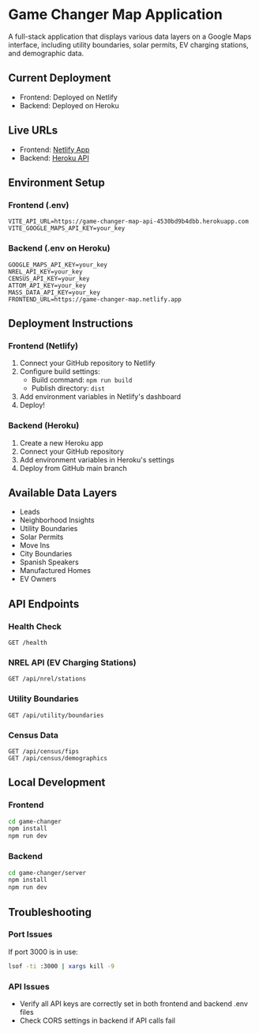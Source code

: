 # Game Changer Map Application

A full-stack application that displays various data layers on a Google Maps interface, including utility boundaries, solar permits, EV charging stations, and demographic data.

## Current Deployment

- Frontend: Deployed on Netlify
- Backend: Deployed on Heroku

## Live URLs
- Frontend: [Netlify App](https://game-changer-map.netlify.app)
- Backend: [Heroku API](https://game-changer-map-api-4530bd9b4dbb.herokuapp.com)

## Environment Setup

### Frontend (.env)
```
VITE_API_URL=https://game-changer-map-api-4530bd9b4dbb.herokuapp.com
VITE_GOOGLE_MAPS_API_KEY=your_key
```

### Backend (.env on Heroku)
```
GOOGLE_MAPS_API_KEY=your_key
NREL_API_KEY=your_key
CENSUS_API_KEY=your_key
ATTOM_API_KEY=your_key
MASS_DATA_API_KEY=your_key
FRONTEND_URL=https://game-changer-map.netlify.app
```

## Deployment Instructions

### Frontend (Netlify)
1. Connect your GitHub repository to Netlify
2. Configure build settings:
   - Build command: `npm run build`
   - Publish directory: `dist`
3. Add environment variables in Netlify's dashboard
4. Deploy!

### Backend (Heroku)
1. Create a new Heroku app
2. Connect your GitHub repository
3. Add environment variables in Heroku's settings
4. Deploy from GitHub main branch

## Available Data Layers
- Leads
- Neighborhood Insights
- Utility Boundaries
- Solar Permits
- Move Ins
- City Boundaries
- Spanish Speakers
- Manufactured Homes
- EV Owners

## API Endpoints

### Health Check
```
GET /health
```

### NREL API (EV Charging Stations)
```
GET /api/nrel/stations
```

### Utility Boundaries
```
GET /api/utility/boundaries
```

### Census Data
```
GET /api/census/fips
GET /api/census/demographics
```

## Local Development

### Frontend
```bash
cd game-changer
npm install
npm run dev
```

### Backend
```bash
cd game-changer/server
npm install
npm run dev
```

## Troubleshooting

### Port Issues
If port 3000 is in use:
```bash
lsof -ti :3000 | xargs kill -9
```

### API Issues
- Verify all API keys are correctly set in both frontend and backend .env files
- Check CORS settings in backend if API calls fail
